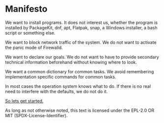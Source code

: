 # Manifesto
We want to install programs.
It does not interest us, whether the program is installed by PackageKit, dnf, apt, Flatpak, snap, a Windows installer, a bash script or something else.

We want to block network traffic of the system.
We do not want to activate the panic mode of Firewalld.

We want to declare our goals.
We do not want to have to provide secondary technical information beforehand without knowing where to look.

We want a common dictionary for common tasks.
We avoid remembering implementation specific commands for common tasks.

In most cases the operation system knows what to do.
If there is no real need to interfere with the defaults, we do not do it.

[So lets get started.](./manual/setup.md)

As long as not otherwise noted,
this text is licensed under the EPL-2.0 OR MIT (SPDX-License-Identifier).

